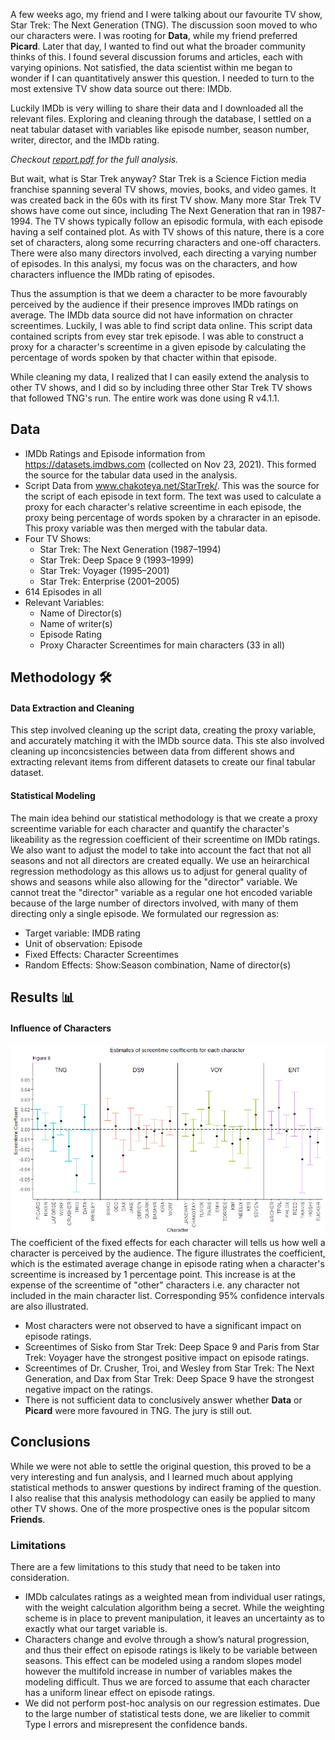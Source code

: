 A few weeks ago, my friend and I were talking about our favourite TV show, Star Trek: The Next Generation (TNG). The discussion soon moved to who our characters were. I was rooting for **Data**, while my friend preferred **Picard**. Later that day, I wanted to find out what the broader community thinks of this. I found several discussion forums and articles, each with varying opinions. Not satisfied, the data scientist within me began to wonder if I can quantitatively answer this question. I needed  to turn to the most extensive TV show data source out there: IMDb.  

Luckily IMDb is very willing to share their data and I downloaded all the relevant files. Exploring and cleaning through the database, I settled on a neat tabular dataset with variables like episode number, season number, writer, director, and the IMDb rating. 

*Checkout [report.pdf](https://github.com/satvikk/StarTrek_StatsFinalProject/blob/main/reports/report.pdf) for the full analysis.*

But wait, what is Star Trek anyway? Star Trek is a Science Fiction media franchise spanning several TV shows, movies, books, and video games. It was created back in the 60s with its first TV show. Many more Star Trek TV shows have come out since, including The Next Generation that ran in 1987-1994. The TV shows typically follow an episodic formula, with each episode having a self contained plot. As with TV shows of this nature, there is a core set of characters, along some recurring characters and one-off characters. There were also many directors involved, each directing a varying number of episodes. In this analysi, my focus was on the characters, and how characters influence the IMDb rating of episodes.

Thus the assumption is that we deem a character to be more favourably perceived by the audience if their presence improves IMDb ratings on average. The IMDb data source did not have information on chracter screentimes. Luckily, I was able to find script data online. This script data contained scripts from evey star trek episode. I was able to construct a proxy for a character's screentime in a given episode by calculating the percentage of words spoken by that chacter within that episode.

While cleaning my data, I realized that I can easily extend the analysis to other TV shows, and I did so by including three other Star Trek TV shows that followed TNG's run. The entire work was done using R v4.1.1.

## Data 
- IMDb Ratings and Episode information from https://datasets.imdbws.com (collected on Nov 23, 2021). This formed the source for the tabular data used in the analysis.
- Script Data from www.chakoteya.net/StarTrek/. This was the source for the script of each episode in text form. The text was used to calculate a proxy for each character's relative screentime in each episode, the proxy being percentage of words spoken by a chraracter in an episode. This proxy variable was then merged with the tabular data.
- Four TV Shows: 
  - Star Trek: The Next Generation (1987–1994)
  - Star Trek: Deep Space 9 (1993–1999)
  - Star Trek: Voyager (1995–2001)
  - Star Trek: Enterprise (2001–2005)
- 614 Episodes in all
- Relevant Variables: 
  - Name of Director(s)
  - Name of writer(s)
  - Episode Rating
  - Proxy Character Screentimes for main characters (33 in all)

## Methodology 🛠️

#### Data Extraction and Cleaning
This step involved cleaning up the script data, creating the proxy variable, and accurately matching it with the IMDb source data. This ste also involved cleaning up inconcsistencies between data from different shows and extracting relevant items from different datasets to create our final tabular dataset. 

#### Statistical Modeling
The main idea behind our statistical methodology is that we create a proxy screentime variable for each character and quantify the character's likeability as the regression coefficient of their screentime on IMDb ratings. We also want to adjust the model to take into account the fact that not all seasons and not all directors are created equally. We use an heirarchical regression methodology as this allows us to adjust for general quality of shows and seasons while also allowing for the "director" variable. We cannot treat the "director" variable as a regular one hot encoded variable because of the large number of directors involved, with many of them directing only a single episode. We formulated our regression as:
  - Target variable: IMDB rating
  - Unit of observation: Episode
  - Fixed Effects: Character Screentimes
  - Random Effects: Show:Season combination, Name of director(s)

## Results 📊
#### Influence of Characters  

![plot](screentime_coef.png?raw=true)
The coefficient of the fixed effects for each character will tells us how well a character is perceived by the audience. The figure illustrates the coefficient, which is the estimated average change in episode rating when a character's screentime is increased by 1 percentage point. This increase is at the expense of the screentime of "other" characters i.e. any character not included in the main character list. Corresponding 95% confidence intervals are also illustrated.
- Most characters were not observed to have a significant impact on episode ratings.
- Screentimes of Sisko from Star Trek: Deep Space 9 and Paris from Star Trek: Voyager have the strongest positive impact on episode ratings.
- Screentimes of Dr. Crusher, Troi, and Wesley from Star Trek: The Next Generation, and Dax from Star Trek: Deep Space 9 have the strongest negative impact on the ratings.
- There is not sufficient data to conclusively answer whether **Data** or **Picard** were more favoured in TNG. The jury is still out.

## Conclusions  
While we were not able to settle the original question, this proved to be a very interesting and fun analysis, and I learned much about applying statistical methods to answer questions by indirect framing of the question. I also realise that this analysis methodology can easily be applied to many other TV shows. One of the more prospective ones is the popular sitcom **Friends**.

### Limitations  
There are a few limitations to this study that need to be taken into consideration.
- IMDb calculates ratings as a weighted mean from individual user ratings, with the weight calculation algorithm being a secret. While the weighting scheme is in place to prevent manipulation, it leaves an uncertainty as to exactly what our target variable is.
- Characters change and evolve through a show’s natural progression, and thus their effect on episode ratings is likely to be variable between seasons. This effect can be modeled using a random slopes model however the multifold increase in number of variables makes the modeling difficult. Thus we are forced to assume that each character has a uniform linear effect on episode ratings.
- We did not perform post-hoc analysis on our regression estimates. Due to the large number of statistical tests done, we are likelier to commit Type I errors and misrepresent the confidence bands. 

